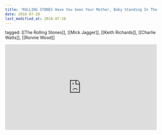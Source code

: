 ```yaml
---
title: 'ROLLING STONES Have You Seen Your Mother, Baby Standing In The Shadow Version 1 - YouTube'
date: 2018-07-28
last_modified_at: 2018-07-28
---
```

tagged: [[The Rolling Stones]], [[Mick Jagger]], [[Keith Richards]], [[Charlie Watts]], [[Ronnie Wood]]
<iframe allow="accelerometer; autoplay; clipboard-write; encrypted-media; gyroscope; picture-in-picture" allowfullscreen="" frameborder="0" height="281" id="youtube_iframe" src="https://www.youtube.com/embed/vbVYMD1xNrI?feature=oembed&amp;enablejsapi=1&amp;origin=https://safe.txmblr.com&amp;wmode=opaque" width="500"></iframe>